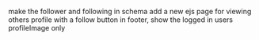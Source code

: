 make the follower and following in schema
add a new ejs page for viewing others profile with a follow button
in footer, show the logged in users profileImage only 